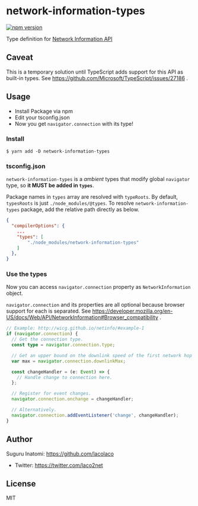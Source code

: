 # network-information-types

[![npm version](https://badge.fury.io/js/network-information-types.svg)](https://badge.fury.io/js/network-information-types)

Type definition for [Network Information API](https://developer.mozilla.org/en-US/docs/Web/API/Network_Information_API)

## Caveat

This is a temporary solution until TypeScript adds support for this API as built-in types. See https://github.com/Microsoft/TypeScript/issues/27186 .

## Usage

- Install Package via npm
- Edit your tsconfig.json
- Now you get `navigator.connection` with its type!

### Install

```shell
$ yarn add -D network-information-types
```

### tsconfig.json

`network-information-types` is a _ambient_ types that modify global `navigator` type, so **it MUST be added in `types`**.

Package names in `types` array are resolved with `typeRoots`. By default, `typesRoots` is just `./node_modules/@types`.
To resolve `network-information-types` package, add the relative path directly as below.

```json
{
  "compilerOptions": {
    ...
    "types": [
        "./node_modules/network-information-types"
    ]
  },
}
```

### Use the types

Now you can access `navigator.connection` property as `NetworkInformation` object.

`navigator.connection` and its properties are all optional because browser support for each is separated.
See https://developer.mozilla.org/en-US/docs/Web/API/NetworkInformation#Browser_compatibility .

```ts
// Example: http://wicg.github.io/netinfo/#example-1
if (navigator.connection) {
  // Get the connection type.
  const type = navigator.connection.type;

  // Get an upper bound on the downlink speed of the first network hop
  var max = navigator.connection.downlinkMax;

  const changeHandler = (e: Event) => {
    // Handle change to connection here.
  };

  // Register for event changes.
  navigator.connection.onchange = changeHandler;

  // Alternatively.
  navigator.connection.addEventListener('change', changeHandler);
}
```

## Author

Suguru Inatomi: https://github.com/lacolaco

- Twitter: https://twitter.com/laco2net

## License

MIT
